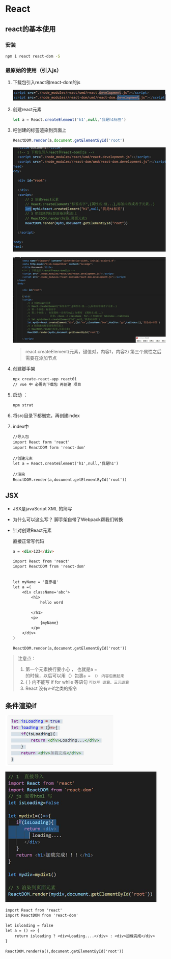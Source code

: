 # React

## react的基本使用

### 安装

``` bash
npm i react react-dom -S
```

### 最原始的使用（引入js）

1. 下载包引入react和react-dom的js

   ![image-20191110091854998](README.assets/image-20191110091854998.png)

2. 创建react元素

   ``` js
   let a = React.createElement('h1',null,'我是h1标签')
   ```

3. 吧创建的标签渲染到页面上

   ``` js
   ReactDOM.render(a,document.getElementById('root')
   ```

   ![image-20191110092341960](README.assets/image-20191110092341960.png)

   ![image-20191110093053462](README.assets/image-20191110093053462.png)

   > react.createElement(元素，键值对，内容1，内容2) 第三个属性之后需要在添加节点

1. 创建脚手架

   ``` bash
   npx create-react-app react01
   // vue 中 必需先下载包 再创建 项目
   ```

2. 启动 ： 

   ``` bash 
   npm strat
   ```

3. 将src目录下都删完，再创建index

4. index中

   ``` html
   //导入包
   import React form 'react'
   import ReactDOM form 'react-dom'
   
   //创建元素
   let a = React.createElement('h1',null,'我是h1')
   
   //渲染
   ReactDOM.render(a,document.getElementById('root'))
   ```

## JSX

+ JSX是javaScript XML 的简写

+ 为什么可以这么写？ 
  脚手架自带了Webpack帮我们转换

+ 针对创建React元素

  直接正常写代码

  ``` html
  a = <div>123</div>
  ```

  ``` react
  import React from 'react'
  import ReactDOM from 'react-dom'
  
  
  let myName = '宫彦祖'
  let a =(
      <div className='abc'>
          <h1>
              hello word
              
          </h1>
          <p>
              {myName}
          </p> 
      </div>
  ) 
  
  ReactDOM.render(a,document.getElementById('root'))
  ```

  

> 注意点：
>
> 1. 第一个元素换行要小心 ， 也就是a =<div></div>的时候，以后可以用（）包裹`a = （）` `内容包裹起来`
> 2. {  } 内不能写 if for while 等语句
>    `可以写 运算、三元运算`
> 3. React 没有v-if之类的指令

## 条件渲染if

![image-20191110111443075](README.assets/image-20191110111443075.png)

![image-20191110111854614](README.assets/image-20191110111854614.png)

``` react
import React from 'react'
import ReactDOM from 'react-dom'
 
let isloading = false
let a = () => {
    return isloading ? <div>Loading....</div> : <div>加载完成</div>
}

ReactDOM.render(a(),document.getElementById('root'))
```

## 